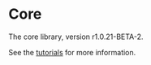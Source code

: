 # Core

The core library, version r1.0.21-BETA-2.

See the [tutorials](tutorials/index.md) for more information.
